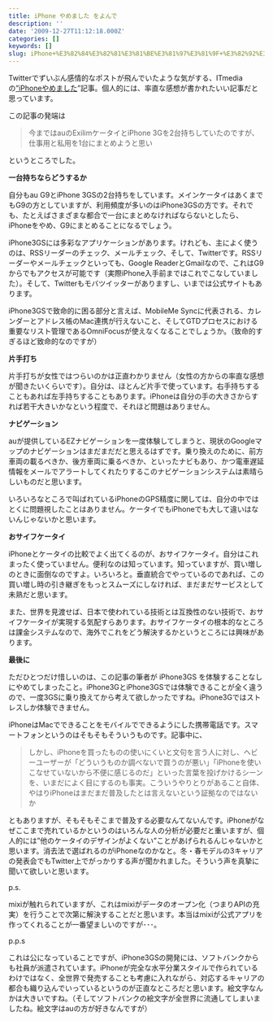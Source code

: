 ```yaml
---
title: iPhone やめました をよんで
description: ''
date: '2009-12-27T11:12:18.000Z'
categories: []
keywords: []
slug: iPhone+%E3%82%84%E3%82%81%E3%81%BE%E3%81%97%E3%81%9F+%E3%82%92%E3%82%88%E3%82%93%E3%81%A7
---
```

Twitterでずいぶん感情的なポストが飛んでいたような気がする、ITmediaの[”iPhoneやめました](http://plusd.itmedia.co.jp/mobile/articles/0912/24/news101.html)”記事。個人的には、率直な感想が書かれたいい記事だと思っています。

この記事の発端は

> 今まではauのExilimケータイとiPhone 3Gを2台持ちしていたのですが、仕事用と私用を1台にまとめようと思い

というところでした。

**一台持ちならどうするか**

自分もau G9とiPhone 3GSの2台持ちをしています。メインケータイはあくまでもG9の方としていますが、利用頻度が多いのはiPhone3GSの方です。それでも、たとえばさまざまな都合で一台にまとめなければならないとしたら、iPhoneをやめ、G9にまとめることになるでしょう。

iPhone3GSには多彩なアプリケーションがあります。けれども、主によく使うのは、RSSリーダーのチェック、メールチェック、そして、Twitterです。RSSリーダーやメールチェックといっても、Google ReaderとGmailなので、これはG9からでもアクセスが可能です（実際iPhone入手前まではこれでこなしていました）。そして、Twitterもモバツイッターがありますし、いまでは公式サイトもあります。

iPhone3GSで致命的に困る部分と言えば、MobileMe Syncに代表される、カレンダーとアドレス帳のMac連携が行えないこと、そしてGTDプロセスにおける重要なリスト管理であるOmniFocusが使えなくなることでしょうか。（致命的すぎるほど致命的なのですが）

**片手打ち**

片手打ちが女性ではつらいのかは正直わかりません（女性の方からの率直な感想が聞きたいくらいです）。自分は、ほとんど片手で使っています。右手持ちすることもあれば左手持ちすることもあります。iPhoneは自分の手の大きさからすれば若干大きいかなという程度で、それほど問題はありません。

**ナビゲーション**

auが提供しているEZナビゲーションを一度体験してしまうと、現状のGoogleマップのナビゲーションはまだまだだと思えるはずです。乗り換えのために、前方車両の載るべきか、後方車両に乗るべきか、といったナビもあり、かつ電車遅延情報をメールでアラートしてくれたりするこのナビゲーションシステムは素晴らしいものだと思います。

いろいろなところで叫ばれているiPhoneのGPS精度に関しては、自分の中ではとくに問題視したことはありません。ケータイでもiPhoneでも大して違いはないんじゃないかと思います。

**おサイフケータイ**

iPhoneとケータイの比較でよく出てくるのが、おサイフケータイ。自分はこれまったく使っていません。便利なのは知っています。知っていますが、買い増しのときに面倒なのですよ。いろいろと。垂直統合でやっているのであれば、この買い増し時の引き継ぎをもっとスムーズにしなければ、まだまだサービスとして未熟だと思います。

また、世界を見渡せば、日本で使われている技術とは互換性のない技術で、おサイフケータイが実現する気配すらあります。おサイフケータイの根本的なところは課金システムなので、海外でこれをどう解決するかというところには興味があります。

**最後に**

ただひとつだけ惜しいのは、この記事の筆者が iPhone3GS を体験することなしにやめてしまったこと。iPhone3GとiPhone3GSでは体験できることが全く違うので、一度3GSに乗り換えてから考えて欲しかったですね。iPhone3Gではストレスしか体験できません。

iPhoneはMacでできることをモバイルでできるようにした携帯電話です。スマートフォンというのはそもそもそういうものです。記事中に、

> しかし、iPhoneを買ったものの使いにくいと文句を言う人に対し、ヘビーユーザーが「どういうものか調べないで買うのが悪い」「iPhoneを使いこなせていないから不便に感じるのだ」といった言葉を投げかけるシーンを、いまだによく目にするのも事実。こういうやりとりがあること自体、やはりiPhoneはまだまだ普及したとは言えないという証拠なのではないか

ともありますが、そもそもそこまで普及する必要なんてないんです。iPhoneがなぜここまで売れているかというのはいろんな人の分析が必要だと重いますが、個人的には”他のケータイのデザインがよくない”ことがあげられるんじゃないかと思います。消去法で選ばれるのがiPhoneなのかなと。冬・春モデルの3キャリアの発表会でもTwitter上でがっかりする声が聞かれました。そういう声を真摯に聞いて欲しいと思います。

p.s.

mixiが触れられていますが、これはmixiがデータのオープン化（つまりAPIの充実）を行うことで次第に解決することだと思います。本当はmixiが公式アプリを作ってくれることが一番望ましいのですが･･･。

p.p.s

これは公になっていることですが、iPhone3GSの開発には、ソフトバンクからも社員が派遣されています。iPhoneが完全な水平分業スタイルで作られているわけではなく、全世界で発売することも考慮に入れながら、対応するキャリアの都合も織り込んでいっているというのが正直なところだと思います。絵文字なんかは大きいですね。（そしてソフトバンクの絵文字が全世界に流通してしまいましたね。絵文字はauの方が好きなんですが）